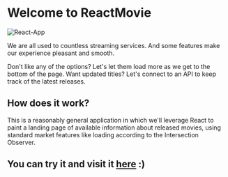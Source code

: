 # Welcome to ReactMovie

![React-App](https://user-images.githubusercontent.com/37456799/189758287-715710d6-f5d9-474d-9929-288e0538cabb.png)

We are all used to countless streaming services. And some features make our experience pleasant and smooth.

Don't like any of the options? Let's let them load more as we get to the bottom of the page. Want updated titles? Let's connect to an API to keep track of the latest releases.

## How does it work?

This is a reasonably general application in which we'll leverage React to paint a landing page of available information about released movies, using standard market features like loading according to the Intersection Observer.

## You can try it and visit it [here](https://react-movie-pi.vercel.app/) :)
